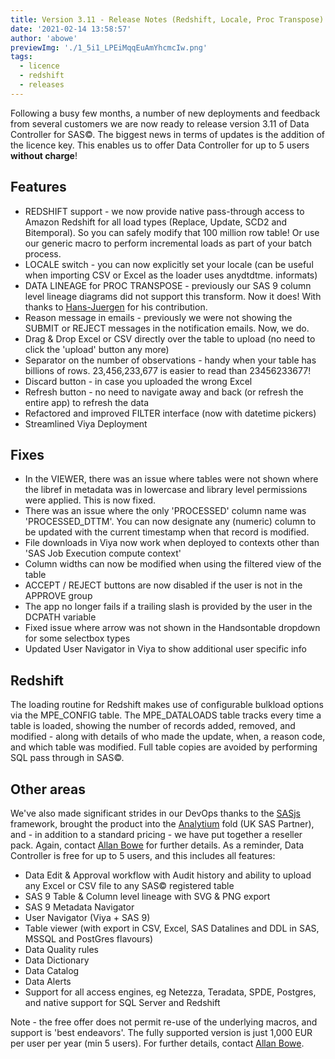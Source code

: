 ```yaml
---
title: Version 3.11 - Release Notes (Redshift, Locale, Proc Transpose)
date: '2021-02-14 13:58:57'
author: 'abowe'
previewImg: './1_5i1_LPEiMqqEuAmYhcmcIw.png'
tags:
  - licence
  - redshift
  - releases
---
```


Following a busy few months, a number of new deployments and feedback from several customers we are now ready to release version 3.11 of Data Controller for SAS©. The biggest news in terms of updates is the addition of the licence key. This enables us to offer Data Controller for up to 5 users <strong>without charge</strong>! <h2>Features</h2> <ul> <li>REDSHIFT support - we now provide native pass-through access to Amazon Redshift for all load types (Replace, Update, SCD2 and Bitemporal). So you can safely modify that 100 million row table! Or use our generic macro to perform incremental loads as part of your batch process.</li> <li>LOCALE switch - you can now explicitly set your locale (can be useful when importing CSV or Excel as the loader uses anydtdtme. informats)</li> <li>DATA LINEAGE for PROC TRANSPOSE - previously our SAS 9 column level lineage diagrams did not support this transform. Now it does! With thanks to <a href="https://datacontroller.io/siemens-healthineers-smart-data-catalog/">Hans-Juergen</a> for his contribution.</li> <li>Reason message in emails - previously we were not showing the SUBMIT or REJECT messages in the notification emails. Now, we do.</li> <li>Drag &amp; Drop Excel or CSV directly over the table to upload (no need to click the 'upload' button any more)</li> <li>Separator on the number of observations - handy when your table has billions of rows. 23,456,233,677 is easier to read than 23456233677!</li> <li>Discard button - in case you uploaded the wrong Excel</li> <li>Refresh button - no need to navigate away and back (or refresh the entire app) to refresh the data</li> <li>Refactored and improved FILTER interface (now with datetime pickers)</li> <li>Streamlined Viya Deployment</li> </ul> <h2>Fixes</h2> <ul> <li>In the VIEWER, there was an issue where tables were not shown where the libref in metadata was in lowercase and library level permissions were applied. This is now fixed.</li> <li>There was an issue where the only 'PROCESSED' column name was 'PROCESSED_DTTM'. You can now designate any (numeric) column to be updated with the current timestamp when that record is modified.</li> <li>File downloads in Viya now work when deployed to contexts other than 'SAS Job Execution compute context'</li> <li>Column widths can now be modified when using the filtered view of the table</li> <li>ACCEPT / REJECT buttons are now disabled if the user is not in the APPROVE group</li> <li>The app no longer fails if a trailing slash is provided by the user in the DCPATH variable</li> <li>Fixed issue where arrow was not shown in the Handsontable dropdown for some selectbox types</li> <li>Updated User Navigator in Viya to show additional user specific info</li> </ul> <h2>Redshift</h2> The loading routine for Redshift makes use of configurable bulkload options via the MPE_CONFIG table. The MPE_DATALOADS table tracks every time a table is loaded, showing the number of records added, removed, and modified - along with details of who made the update, when, a reason code, and which table was modified. Full table copies are avoided by performing SQL pass through in SAS©. <h2>Other areas</h2> We've also made significant strides in our DevOps thanks to the <a href="https://sasjs.io">SASjs</a> framework, brought the product into the <a href="https://sasapps.io">Analytium</a> fold (UK SAS Partner), and - in addition to a standard pricing - we have put together a reseller pack. Again, contact <a href="https://www.linkedin.com/in/allanbowe/">Allan Bowe</a> for further details. As a reminder, Data Controller is free for up to 5 users, and this includes all features: <ul> <li>Data Edit &amp; Approval workflow with Audit history and ability to upload any Excel or CSV file to any SAS© registered table</li> <li>SAS 9 Table &amp; Column level lineage with SVG &amp; PNG export</li> <li>SAS 9 Metadata Navigator</li> <li>User Navigator (Viya + SAS 9)</li> <li>Table viewer (with export in CSV, Excel, SAS Datalines and DDL in SAS, MSSQL and PostGres flavours)</li> <li>Data Quality rules</li> <li>Data Dictionary</li> <li>Data Catalog</li> <li>Data Alerts</li> <li>Support for all access engines, eg Netezza, Teradata, SPDE, Postgres, and native support for SQL Server and Redshift</li> </ul> Note - the free offer does not permit re-use of the underlying macros, and support is 'best endeavors'. The fully supported version is just 1,000 EUR per user per year (min 5 users). For further details, contact <a href="https://www.linkedin.com/in/allanbowe/">Allan Bowe</a>.
